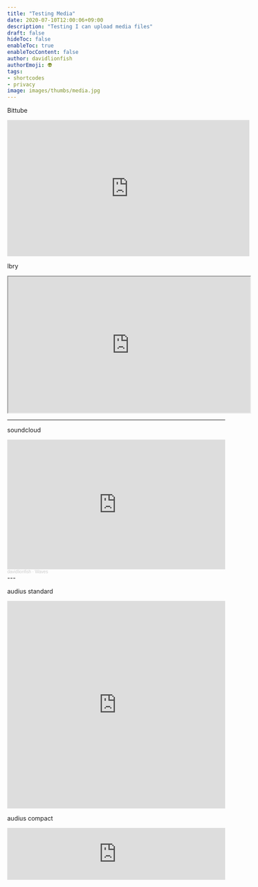 ```yaml
---
title: "Testing Media"
date: 2020-07-10T12:00:06+09:00
description: "Testing I can upload media files"
draft: false
hideToc: false
enableToc: true
enableTocContent: false
author: davidlionfish
authorEmoji: 👽
tags: 
- shortcodes
- privacy
image: images/thumbs/media.jpg
---
```


Bittube

<iframe width="560" height="315" sandbox="allow-same-origin allow-scripts allow-popups" src="https://bittube.video/videos/embed/d8f4dd32-d859-4088-9479-2ded5d39f60e" frameborder="0" allowfullscreen></iframe>

lbry

<iframe width="560" height="315" src="https://lbry.tv/$/embed/Bladerunner2022/44fb65ca82bd8f52123ebec18dcdbc5ec5f0f87e" allowfullscreen></iframe>

<!--more-->
---
soundcloud

<iframe width="100%" height="300" scrolling="no" frameborder="no" allow="autoplay" src="https://w.soundcloud.com/player/?url=https%3A//api.soundcloud.com/tracks/854894704&color=%23ff5500&auto_play=false&hide_related=false&show_comments=true&show_user=true&show_reposts=false&show_teaser=true&visual=true"></iframe><div style="font-size: 10px; color: #cccccc;line-break: anywhere;word-break: normal;overflow: hidden;white-space: nowrap;text-overflow: ellipsis; font-family: Interstate,Lucida Grande,Lucida Sans Unicode,Lucida Sans,Garuda,Verdana,Tahoma,sans-serif;font-weight: 100;"><a href="https://soundcloud.com/david-anderson-311246111" title="davidlionfish" target="_blank" style="color: #cccccc; text-decoration: none;">davidlionfish</a> · <a href="https://soundcloud.com/david-anderson-311246111/waves" title="Waves" target="_blank" style="color: #cccccc; text-decoration: none;">Waves</a></div>
---

audius standard

<iframe src=https://audius.co/embed/track?id=77114&ownerId=21526&flavor=card width="100%" height="480" allow="encrypted-media" style="border: none;"></iframe>

audius compact

<iframe src="https://audius.co/embed/track?id=77114&ownerId=21526&flavor=compact" width="100%" height="120" allow="encrypted-media" style="border: none;"></iframe>